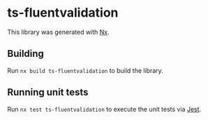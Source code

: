 # ts-fluentvalidation

This library was generated with [Nx](https://nx.dev).

## Building

Run `nx build ts-fluentvalidation` to build the library.

## Running unit tests

Run `nx test ts-fluentvalidation` to execute the unit tests via [Jest](https://jestjs.io).
